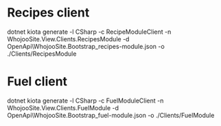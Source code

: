 # Recipes client

dotnet kiota generate -l CSharp -c RecipeModuleClient -n WhojooSite.View.Clients.RecipesModule -d
OpenApi\WhojooSite.Bootstrap_recipes-module.json -o ./Clients/RecipesModule

# Fuel client

dotnet kiota generate -l CSharp -c FuelModuleClient -n WhojooSite.View.Clients.FuelModule -d
OpenApi\WhojooSite.Bootstrap_fuel-module.json -o ./Clients/FuelModule
